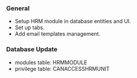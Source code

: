 ### General
- Setup HRM module in database entities and UI.
- Set up tabs.
- Add email templates management.

### Database Update
- modules table: HRMMODULE
- privilege table: CANACCESSHRMUNIT